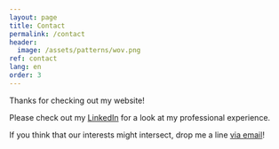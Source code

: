 ```yaml
---
layout: page
title: Contact
permalink: /contact
header:
  image: /assets/patterns/wov.png
ref: contact
lang: en  
order: 3
---
```


Thanks for checking out my website!

Please check out my [LinkedIn](http://www.linkedin.com/in/michael-zemel) for a look at my professional experience.

If you think that our interests might intersect, drop me a line [via email](mailto:michael.zemel@gmail.com)!
